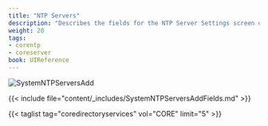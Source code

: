 ```yaml
---
title: "NTP Servers"
description: "Describes the fields for the NTP Server Settings screen on TrueNAS CORE."
weight: 20
tags:
- corentp
- coreserver
book: UIReference
---
```


![SystemNTPServersAdd](/images/CORE/System/SystemNTPServersAdd.png "Adding a new NTP Server")

{{< include file="content/_includes/SystemNTPServersAddFields.md" >}}

{{< taglist tag="coredirectoryservices" vol="CORE" limit="5" >}}
